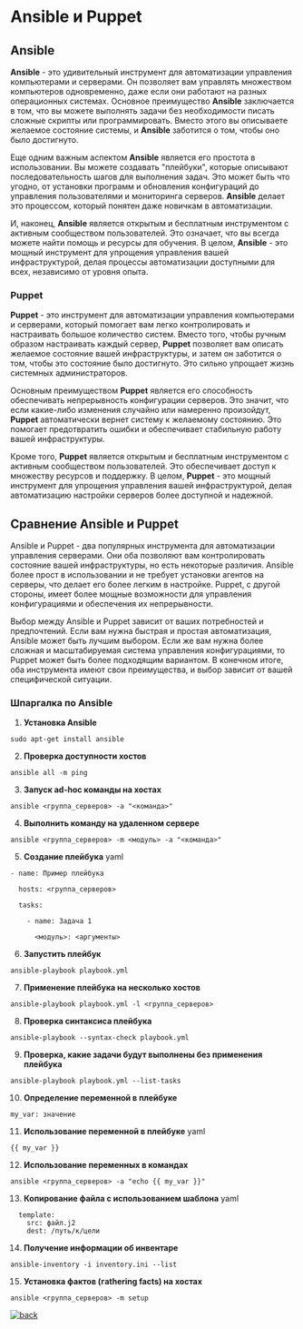 # Ansible и Puppet

## Ansible

**Ansible** - это удивительный инструмент для автоматизации управления компьютерами и серверами. Он позволяет вам управлять множеством компьютеров одновременно, даже если они работают на разных операционных системах. Основное преимущество **Ansible** заключается в том, что вы можете выполнять задачи без необходимости писать сложные скрипты или программировать. Вместо этого вы описываете желаемое состояние системы, и **Ansible** заботится о том, чтобы оно было достигнуто.

Еще одним важным аспектом **Ansible** является его простота в использовании. Вы можете создавать "плейбуки", которые описывают последовательность шагов для выполнения задач. Это может быть что угодно, от установки программ и обновления конфигураций до управления пользователями и мониторинга серверов. **Ansible** делает это процессом, который понятен даже новичкам в автоматизации.

И, наконец, **Ansible** является открытым и бесплатным инструментом с активным сообществом пользователей. Это означает, что вы всегда можете найти помощь и ресурсы для обучения. В целом, **Ansible** - это мощный инструмент для упрощения управления вашей инфраструктурой, делая процессы автоматизации доступными для всех, независимо от уровня опыта.

### Puppet

**Puppet** - это инструмент для автоматизации управления компьютерами и серверами, который помогает вам легко контролировать и настраивать большое количество систем. Вместо того, чтобы ручным образом настраивать каждый сервер, **Puppet** позволяет вам описать желаемое состояние вашей инфраструктуры, и затем он заботится о том, чтобы это состояние было достигнуто. Это сильно упрощает жизнь системных администраторов.

Основным преимуществом **Puppet** является его способность обеспечивать непрерывность конфигурации серверов. Это значит, что если какие-либо изменения случайно или намеренно произойдут, **Puppet** автоматически вернет систему к желаемому состоянию. Это помогает предотвратить ошибки и обеспечивает стабильную работу вашей инфраструктуры.

Кроме того, **Puppet** является открытым и бесплатным инструментом с активным сообществом пользователей. Это обеспечивает доступ к множеству ресурсов и поддержку. В целом, **Puppet** - это мощный инструмент для упрощения управления вашей инфраструктурой, делая автоматизацию настройки серверов более доступной и надежной.

## Сравнение Ansible и Puppet 

Ansible и Puppet - два популярных инструмента для автоматизации управления серверами. Они оба позволяют вам контролировать состояние вашей инфраструктуры, но есть некоторые различия. Ansible более прост в использовании и не требует установки агентов на серверы, что делает его более легким в настройке. Puppet, с другой стороны, имеет более мощные возможности для управления конфигурациями и обеспечения их непрерывности.

Выбор между Ansible и Puppet зависит от ваших потребностей и предпочтений. Если вам нужна быстрая и простая автоматизация, Ansible может быть лучшим выбором. Если же вам нужна более сложная и масштабируемая система управления конфигурациями, то Puppet может быть более подходящим вариантом. В конечном итоге, оба инструмента имеют свои преимущества, и выбор зависит от вашей специфической ситуации.

### Шпаргалка по Ansible

1. **Установка Ansible**

`sudo apt-get install ansible`

2. **Проверка доступности хостов**

`ansible all -m ping`

3. **Запуск ad-hoc команды на хостах**

`ansible <группа_серверов> -a "<команда>"`

4. **Выполнить команду на удаленном сервере**

`ansible <группа_серверов> -m <модуль> -a "<команда>"`

5. **Создание плейбука** yaml

`- name: Пример плейбука`

`  hosts: <группа_серверов>`

`  tasks:`

`    - name: Задача 1`

`      <модуль>: <аргументы>`

6. **Запустить плейбук**

`ansible-playbook playbook.yml`

7. **Применение плейбука на несколько хостов**

`ansible-playbook playbook.yml -l <группа_серверов>`

8. **Проверка синтаксиса плейбука**

`ansible-playbook --syntax-check playbook.yml`

9. **Проверка, какие задачи будут выполнены без применения плейбука**

`ansible-playbook playbook.yml --list-tasks`

10. **Определение переменной в плейбуке**

`my_var: значение`

11. **Использование переменной в плейбуке** yaml

`{{ my_var }}`

12. **Использование переменных в командах**

`ansible <группа_серверов> -a "echo {{ my_var }}"`

13. **Копирование файла с использованием шаблона** yaml

```- name: Копировать файл
  template:
    src: файл.j2
    dest: /путь/к/цели
```

14. **Получение информации об инвентаре**

`ansible-inventory -i inventory.ini --list`

15. **Установка фактов (гathering facts) на хостах**

`ansible <группа_серверов> -m setup`

[![back](https://img.shields.io/badge/в_оглавление-646464)](README.md)